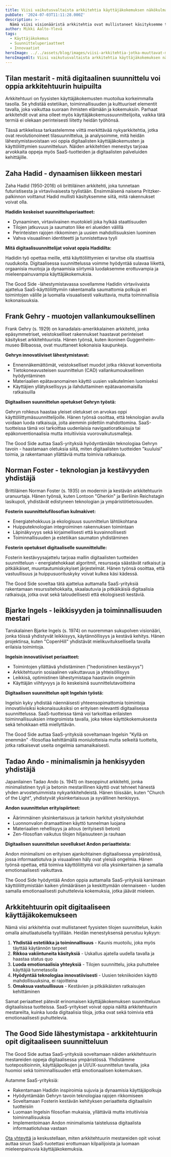 ```yaml
---
title: Viisi vaikutusvaltaista arkkitehtia käyttäjäkokemuksen näkökulmasta
pubDate: '2024-07-03T11:11:28.000Z'
description: >-
  Nämä viisi visionääristä arkkitehtia ovat mullistaneet käsityksemme tilasta ja käyttäjäkokemuksesta. Heidän työnsä tarjoaa arvokkaita oppeja myös digitaalisen suunnittelun ammattilaisille, ja osoittaa kuinka muotoilu voi yhdistää teknologian, kestävyyden, estetiikan ja syvällisen käyttäjäkokemuksen.
author: Mikki Aalto-Ylevä
tags:
  - Käyttäjäkokemus
  - Suunnitteluperiaatteet
  - Innovaatiot
heroImage: ../../assets/blog/images/viisi-arkkitehtia-jotka-muuttavat-maailmaa/featured.jpg
heroImageAlt: Viisi vaikutusvaltaista arkkitehtia käyttäjäkokemuksen näkökulmasta
---
```


## Tilan mestarit - mitä digitaalinen suunnittelu voi oppia arkkitehtuurin huipuilta

Arkkitehtuuri on fyysisten käyttäjäkokemusten muotoilua korkeimmalla tasolla. Se yhdistää estetiikan, toiminnallisuuden ja kulttuuriset elementit tavalla, joka vaikuttaa suoraan ihmisten elämään ja kokemuksiin. Parhaat arkkitehdit ovat aina olleet myös käyttäjäkokemussuunnittelijoita, vaikka tätä termiä ei olekaan perinteisesti liitetty heidän työhönsä.

Tässä artikkelissa tarkastelemme viittä merkittävää nykyarkkitehtia, jotka ovat revolutionoineet tilasuunnittelua, ja analysoimme, mitä heidän lähestymistavoistaan voi oppia digitaalisten käyttäjäkokemusten ja käyttöliittymien suunnitteluun. Näiden arkkitehtien menestys tarjoaa arvokkaita oppeja myös SaaS-tuotteiden ja digitaalisten palveluiden kehittäjille.

## Zaha Hadid - dynaamisen liikkeen mestari

Zaha Hadid (1950-2016) oli brittiläinen arkkitehti, joka tunnetaan futuristisesta ja virtaviivaisesta tyylistään. Ensimmäisenä naisena Pritzker-palkinnon voittanut Hadid mullisti käsityksemme siitä, mitä rakennukset voivat olla.

**Hadidin keskeiset suunnitteluperiaatteet:**

* Dynaaminen, virtaviivainen muotokieli joka hylkää staattisuuden
* Tilojen jatkuvuus ja saumaton liike eri alueiden välillä
* Perinteisten rajojen rikkominen ja uusien mahdollisuuksien luominen
* Vahva visuaalinen identiteetti ja tunnistettava tyyli

**Mitä digitaalisuunnittelijat voivat oppia Hadidilta:**

Hadidin työ opettaa meille, että käyttöliittymien ei tarvitse olla staattisia ruudukoita. Digitaalisessa suunnittelussa voimme hyödyntää sulavaa liikettä, orgaanisia muotoja ja dynaamisia siirtymiä luodaksemme erottuvampia ja mieleenpainuvampia käyttäjäkokemuksia.

The Good Side -lähestymistavassa sovellamme Hadidin virtaviivaista ajattelua SaaS-käyttöliittymiin rakentamalla saumattomia polkuja eri toimintojen välille ja luomalla visuaalisesti vaikuttavia, mutta toiminnallisia kokonaisuuksia.

## Frank Gehry - muotojen vallankumouksellinen

Frank Gehry (s. 1929) on kanadalais-amerikkalainen arkkitehti, jonka epäsymmetriset, veistokselliset rakennukset haastavat perinteiset käsitykset arkkitehtuurista. Hänen työnsä, kuten ikoninen Guggenheim-museo Bilbaossa, ovat muuttaneet kokonaisia kaupunkeja.

**Gehryn innovatiiviset lähestymistavat:**

* Ennennäkemättömät, veistokselliset muodot jotka rikkovat konventioita
* Tietokoneavusteisen suunnittelun (CAD) vallankumouksellinen hyödyntäminen
* Materiaalien epätavanomainen käyttö uusien vaikutelmien luomiseksi
* Käyttäjien yllätyksellisyys ja ilahduttaminen epätavanomaisilla ratkaisuilla

**Digitaalisen suunnittelun opetukset Gehryn työstä:**

Gehryn rohkeus haastaa yleiset oletukset on arvokas oppi käyttöliittymäsuunnittelijoille. Hänen työnsä osoittaa, että teknologian avulla voidaan luoda ratkaisuja, joita aiemmin pidettiin mahdottomina. SaaS-tuotteissa tämä voi tarkoittaa uudenlaisia navigaatioratkaisuja tai epäkonventionaalisia mutta intuitiivisia vuorovaikutusmalleja.

The Good Side auttaa SaaS-yrityksiä hyödyntämään teknologiaa Gehryn tavoin - haastamaan oletuksia siitä, miten digitaalisten tuotteiden "kuuluisi" toimia, ja rakentamaan yllättäviä mutta toimivia ratkaisuja.

## Norman Foster - teknologian ja kestävyyden yhdistäjä

Brittiläinen Norman Foster (s. 1935) on modernin ja kestävän arkkitehtuurin uranuurtaja. Hänen työnsä, kuten Lontoon "Gherkin" ja Berliinin Reichstagin lasikupoli, yhdistävät edistyneen teknologian ja ympäristötietoisuuden.

**Fosterin suunnittelufilosofian kulmakivet:**

* Energiatehokkuus ja ekologisuus suunnittelun lähtökohtana
* Huipputeknologian integroiminen rakennuksen toimintaan
* Läpinäkyvyys sekä kirjaimellisesti että kuvainnollisesti
* Toiminnallisuuden ja estetiikan saumaton yhdistäminen

**Fosterin opetukset digitaaliselle suunnittelulle:**

Fosterin kestävyysajattelu tarjoaa mallin digitaalisten tuotteiden suunnitteluun - energiatehokkaat algoritmit, resursseja säästävät ratkaisut ja pitkäikäiset, muuntautumiskykyiset järjestelmät. Hänen työnsä osoittaa, että vastuullisuus ja huippusuorituskyky voivat kulkea käsi kädessä.

The Good Side soveltaa tätä ajattelua auttamalla SaaS-yrityksiä rakentamaan resurssitehokkaita, skaalautuvia ja pitkäikäisiä digitaalisia ratkaisuja, jotka ovat sekä taloudellisesti että ekologisesti kestäviä.

## Bjarke Ingels - leikkisyyden ja toiminnallisuuden mestari

Tanskalainen Bjarke Ingels (s. 1974) on nuoremman sukupolven visionääri, jonka töissä yhdistyvät leikkisyys, käytännöllisyys ja kestävä kehitys. Hänen projektinsa, kuten "CopenHill" yhdistävät mielikuvituksellisella tavalla erilaisia toimintoja.

**Ingelsin innovatiiviset periaatteet:**

* Toimintojen yllättävä yhdistäminen ("hedonistinen kestävyys")
* Arkkitehtuurin sosiaalinen vaikuttavuus ja yhteisöllisyys
* Leikkisä, optimistinen lähestymistapa haastaviin ongelmiin
* Käyttäjän viihtyvyys ja ilo keskeisinä suunnittelutavoitteina

**Digitaalisen suunnittelun opit Ingelsin työstä:**

Ingelsin kyky yhdistää näennäisesti yhteensopimattomia toimintoja innovatiivisiksi kokonaisuuksiksi on erityisen relevantti digitaalisessa suunnittelussa. SaaS-tuotteissa tämä voi tarkoittaa erilaisten toiminnallisuuksien integroimista tavalla, joka tekee käyttökokemuksesta sekä tehokkaan että miellyttävän.

The Good Side auttaa SaaS-yrityksiä soveltamaan Ingelsin "Kyllä on enemmän" -filosofiaa kehittämällä moniulotteisia mutta selkeitä tuotteita, jotka ratkaisevat useita ongelmia samanaikaisesti.

## Tadao Ando - minimalismin ja henkisyyden yhdistäjä

Japanilainen Tadao Ando (s. 1941) on itseoppinut arkkitehti, jonka minimalistinen tyyli ja betonin mestarillinen käyttö ovat tehneet hänestä yhden arvostetuimmista nykyarkkitehdeistä. Hänen töissään, kuten "Church of the Light", yhdistyvät yksinkertaisuus ja syvällinen henkisyys.

**Andon suunnittelun erityispiirteet:**

* Äärimmäinen yksinkertaisuus ja tarkoin harkitut yksityiskohdat
* Luonnonvalon dramaattinen käyttö tunnelman luojana
* Materiaalien rehellisyys ja aitous (erityisesti betoni)
* Zen-filosofian vaikutus tilojen hiljaisuuteen ja rauhaan

**Digitaalisen suunnittelun sovellukset Andon periaatteista:**

Andon minimalismi on erityisen ajankohtainen digitaalisessa ympäristössä, jossa informaatiotulva ja visuaalinen häly ovat yleisiä ongelmia. Hänen työnsä opettaa, että toimiva käyttöliittymä voi olla yksinkertainen ja samalla emotionaalisesti vaikuttava.

The Good Side hyödyntää Andon oppia auttamalla SaaS-yrityksiä karsimaan käyttöliittymistään kaiken ylimääräisen ja keskittymään olennaiseen - luoden samalla emotionaalisesti puhuttelevia kokemuksia, jotka jäävät mieleen.

## Arkkitehtuurin opit digitaaliseen käyttäjäkokemukseen

Nämä viisi arkkitehtia ovat mullistaneet fyysisten tilojen suunnittelun, kukin omalla ainutlaatuisella tyylillään. Heidän menestyksensä perustuu kykyyn:

1. **Yhdistää estetiikka ja toiminnallisuus** - Kaunis muotoilu, joka myös täyttää käytännön tarpeet
2. **Rikkoa vakiintuneita käsityksiä** - Uskallus ajatella uudella tavalla ja haastaa status quo
3. **Luoda emotionaalisia yhteyksiä** - Tilojen suunnittelu, joka puhuttelee käyttäjiä tunnetasolla
4. **Hyödyntää teknologiaa innovatiivisesti** - Uusien tekniikoiden käyttö mahdollisuuksina, ei rajoitteina
5. **Omaksua vastuullisuus** - Kestävien ja pitkäikäisten ratkaisujen kehittäminen

Samat periaatteet pätevät erinomaisen käyttäjäkokemuksen suunnitteluun digitaalisissa tuotteissa. SaaS-yritykset voivat oppia näiltä arkkitehtuurin mestareilta, kuinka luoda digitaalisia tiloja, jotka ovat sekä toimivia että emotionaalisesti puhuttelevia.

## The Good Side lähestymistapa - arkkitehtuurin opit digitaaliseen suunnitteluun

The Good Side auttaa SaaS-yrityksiä soveltamaan näiden arkkitehtuurin mestareiden oppeja digitaalisessa ympäristössä. Yhdistämme tuotepositioinnin, käyttäjäpolkujen ja UI/UX-suunnittelun tavalla, joka huomioi sekä toiminnallisuuden että emotionaalisen kokemuksen.

Autamme SaaS-yrityksiä:

* Rakentamaan Hadidin inspiroimia sujuvia ja dynaamisia käyttäjäpolkuja
* Hyödyntämään Gehryn tavoin teknologiaa rajojen rikkomiseen
* Soveltamaan Fosterin kestävän kehityksen periaatteita digitaalisiin tuotteisiin
* Luomaan Ingelsin filosofian mukaisia, yllättäviä mutta intuitiivisia toiminnallisuuksia
* Implementoimaan Andon minimalismia taistelussa digitaalista informaatiotulvaa vastaan

[Ota yhteyttä](/contact) ja keskustellaan, miten arkkitehtuurin mestareiden opit voivat auttaa sinun SaaS-tuotettasi erottumaan kilpailijoista ja luomaan mieleenpainuvia käyttäjäkokemuksia.